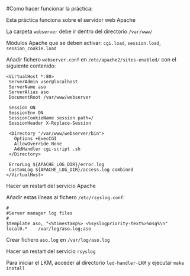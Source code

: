 #Como hacer funcionar la práctica:

Esta práctica funciona sobre el servidor web Apache

La carpeta `webserver` debe ir dentro del directorio `/var/www/`

Módulos Apache que se deben activar: `cgi.load`, `session.load`, `session_cookie.load`

Añadir fichero `webserver.conf` en `/etc/apache2/sites-enabled/` con el siguiente contenido:

```
<VirtualHost *:80>
 ServerAdmin user@localhost
 ServerName aso
 ServerAlias aso
 DocumentRoot /var/www/webserver

 Session ON
 SessionEnv ON
 SessionCookieName session path=/
 SessionHeader X-Replace-Session

 <Directory "/var/www/webserver/bin">
   Options +ExecCGI
   AllowOverride None
   AddHandler cgi-script .sh
 </Directory>

 ErrorLog ${APACHE_LOG_DIR}/error.log
 CustomLog ${APACHE_LOG_DIR}/access.log combined
</VirtualHost>
```

Hacer un restart del servicio Apache

Añadir estas líneas al fichero `/etc/rsyslog.conf`:

```
#
#Server manager log files
#
$template aso, "<%timestamp%> <%syslogpriority-text%>%msg%\n"
local0.*	/var/log/aso.log;aso
```

Crear fichero `aso.log` en `/var/log/aso.log`

Hacer un restart del servicio `rsyslog`

Para iniciar el LKM, acceder al directorio `led-handler-LKM` y ejecutar `make install`
